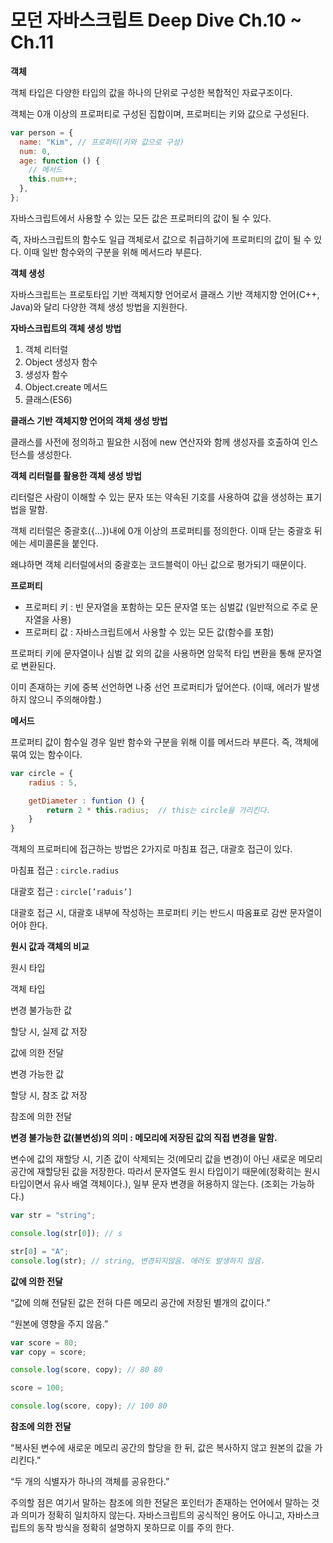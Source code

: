 # 모던 자바스크립트 Deep Dive Ch.10 ~ Ch.11

**객체**

객체 타입은 다양한 타입의 값을 하나의 단위로 구성한 복합적인 자료구조이다.

객체는 0개 이상의 프로퍼티로 구성된 집합이며, 프로퍼티는 키와 값으로 구성된다.

```jsx
var person = {
  name: "Kim", // 프로퍼티(키와 값으로 구성)
  num: 0,
  age: function () {
    // 메서드
    this.num++;
  },
};
```

자바스크립트에서 사용할 수 있는 모든 값은 프로퍼티의 값이 될 수 있다.

즉, 자바스크립트의 함수도 일급 객체로서 값으로 취급하기에 프로퍼티의 값이 될 수 있다. 이때 일반 함수와의 구분을 위해 메서드라 부른다.

**객체 생성**

자바스크립트는 프로토타입 기반 객체지향 언어로서 클래스 기반 객체지향 언어(C++, Java)와 달리 다양한 객체 생성 방법을 지원한다.

**자바스크립트의 객체 생성 방법**

1. 객체 리터럴
2. Object 생성자 함수
3. 생성자 함수
4. Object.create 메서드
5. 클래스(ES6)

**클래스 기반 객체지향 언어의 객체 생성 방법**

클래스를 사전에 정의하고 필요한 시점에 new 연산자와 함께 생성자를 호출하여 인스턴스를 생성한다.

**객체 리터럴를 활용한 객체 생성 방법**

리터럴은 사람이 이해할 수 있는 문자 또는 약속된 기호를 사용하여 값을 생성하는 표기법을 말함.

객체 리터럴은 중괄호({…})내에 0개 이상의 프로퍼티를 정의한다. 이때 닫는 중괄호 뒤에는 세미콜론을 붙인다.

왜냐하면 객체 리터럴에서의 중괄호는 코드블럭이 아닌 값으로 평가되기 때문이다.

**프로퍼티**

- 프로퍼티 키 : 빈 문자열을 포함하는 모든 문자열 또는 심벌값 (일반적으로 주로 문자열을 사용)
- 프로퍼티 값 : 자바스크립트에서 사용할 수 있는 모든 값(함수를 포함)

프로퍼티 키에 문자열이나 심벌 값 외의 값을 사용하면 암묵적 타입 변환을 통해 문자열로 변환된다.

이미 존재하는 키에 중복 선언하면 나중 선언 프로퍼티가 덮어쓴다. (이때, 에러가 발생하지 않으니 주의해야함.)

**메서드**

프로퍼티 값이 함수일 경우 일반 함수와 구분을 위해 이를 메서드라 부른다. 즉, 객체에 묶여 있는 함수이다.

```jsx
var circle = {
	radius : 5,

	getDiameter : funtion () {
		return 2 * this.radius;  // this는 circle을 가리킨다.
	}
}
```

객체의 프로퍼티에 접근하는 방법은 2가지로 마침표 접근, 대괄호 접근이 있다.

마침표 접근 : `circle.radius`

대괄호 접근 : `circle[’raduis’]`

대괄호 접근 시, 대괄호 내부에 작성하는 프로퍼티 키는 반드시 따옴표로 감싼 문자열이어야 한다.

**원시 값과 객체의 비교**

원시 타입

객체 타입

변경 불가능한 값

할당 시, 실제 값 저장

값에 의한 전달

변경 가능한 값

할당 시, 참조 값 저장

참조에 의한 전달

**변경 불가능한 값(불변성)의 의미 : 메모리에 저장된 값의 직접 변경을 말함.**

변수에 값의 재할당 시, 기존 값이 삭제되는 것(메모리 값을 변경)이 아닌 새로운 메모리 공간에 재할당된 값을 저장한다. 따라서 문자열도 원시 타입이기 때문에(정확히는 원시 타입이면서 유사 배열 객체이다.), 일부 문자 변경을 허용하지 않는다. (조회는 가능하다.)

```jsx
var str = "string";

console.log(str[0]); // s

str[0] = "A";
console.log(str); // string, 변경되지않음. 에러도 발생하지 않음.
```

**값에 의한 전달**

“값에 의해 전달된 값은 전혀 다른 메모리 공간에 저장된 별개의 값이다.”

“원본에 영향을 주지 않음.”

```jsx
var score = 80;
var copy = score;

console.log(score, copy); // 80 80

score = 100;

console.log(score, copy); // 100 80
```

**참조에 의한 전달**

“복사된 변수에 새로운 메모리 공간의 할당을 한 뒤, 값은 복사하지 않고 원본의 값을 가리킨다.”

“두 개의 식별자가 하나의 객체를 공유한다.”

주의할 점은 여기서 말하는 참조에 의한 전달은 포인터가 존재하는 언어에서 말하는 것과 의미가 정확히 일치하지 않는다. 자바스크립트의 공식적인 용어도 아니고, 자바스크립트의 동작 방식을 정확히 설명하지 못하므로 이를 주의 한다.
